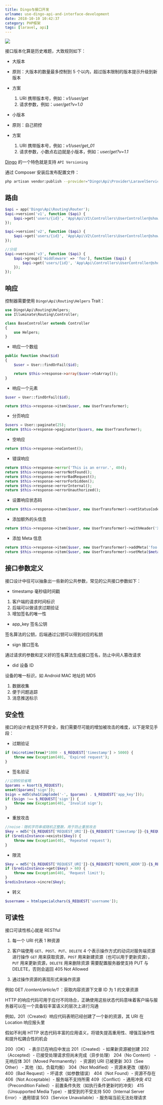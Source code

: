 ```yaml
---
title: Dingo与接口开发
urlname: use-dingo-api-and-interface-development
date: 2018-10-10 10:42:37
category: PHP框架
tags: [laravel, api]
---
```


![](https://cdn.jsdelivr.net/gh/liluoao/cdn@0.0.3/image/dingo.png)

<!-- more -->

接口版本化算是历史难题，大致规则如下：

- 大版本

 - 原则：大版本的数量最多控制到 5 个以内，超过版本限制的版本提示升级到新版本
 - 方案
   1. URI 携带版本号，例如：*v1/user/get*
   2. 请求参数，例如：_user/get?v=1.0_

- 小版本

 - 原则：自己把控
 - 方案
   1. URI 携带版本号，例如：_v1/user/get_01_
   2. 请求参数，小数点右边就是小版本，例如：_user/get?v=1.1_

[Dingo](https://github.com/dingo/api) 的一个特色就是支持 `API Versioning`

通过 Composer 安装后发布配置文件：

```bash
php artisan vendor:publish --provider="Dingo\Api\Provider\LaravelServiceProvider"
```

## 路由

```php
$api = app('Dingo\Api\Routing\Router');
$api->version('v1', function ($api) {
    $api->get('users/{id}', 'App\Api\V1\Controllers\UserController@show');
});

$api->version('v2', function ($api) {
    $api->get('users/{id}', 'App\Api\V2\Controllers\UserController@show');
});

//分组
$api->version('v3', function ($api) {
    $api->group(['middleware' => 'foo'], function ($api) {
        $api->get('users/{id}', 'App\Api\Controllers\UserController@show');
    });
});
```

## 响应

控制器需要使用 `Dingo\Api\Routing\Helpers` Trait：

```php
use Dingo\Api\Routing\Helpers;
use Illuminate\Routing\Controller;

class BaseController extends Controller
{
    use Helpers;
}
```

- 响应一个数组

```php
public function show($id)
{
    $user = User::findOrFail($id);

    return $this->response->array($user->toArray());
}
```

- 响应一个元素

```php
$user = User::findOrFail($id);

return $this->response->item($user, new UserTransformer);
```

- 分页响应

```php
$users = User::paginate(25);
return $this->response->paginator($users, new UserTransformer);
```

- 空响应

```php
return $this->response->noContent();
```

- 错误响应

```php
return $this->response->error('This is an error.', 404);
return $this->response->errorNotFound();
return $this->response->errorBadRequest();
return $this->response->errorForbidden();
return $this->response->errorInternal();
return $this->response->errorUnauthorized();
```

- 设置响应状态码

```php
return $this->response->item($user, new UserTransformer)->setStatusCode(200);
```

- 添加额外的头信息

```php
return $this->response->item($user, new UserTransformer)->withHeader('X-Foo', 'Bar');
```

- 添加 Meta 信息

```php
return $this->response->item($user, new UserTransformer)->addMeta('foo', 'bar');
return $this->response->item($user, new UserTransformer)->setMeta($meta);
```

## 接口参数定义

接口设计中往可以抽象出一些新的公共参数，常见的公共接口参数如下：

- timestamp 毫秒级时间戳

 1. 客户端的请求时间标识
 2. 后端可以做请求过期验证
 3. 增加签名的唯一性

- app_key 签名公钥

 签名算法的公钥，后端通过公钥可以得到对应的私钥

- sign 接口签名

 通过请求的参数和定义好的签名算法生成接口签名，防止中间人篡改请求

- did 设备 ID

 设备的唯一标识，如 Android MAC 地址的 MD5
 1. 数据收集
 2. 便于问题追踪
 3. 消息推送标示

## 安全性

接口的设计肯定绕不开安全，我们需要尽可能的增加被攻击的难度，以下是常见手段：

- 过期验证

```php
if (microtime(true)*1000 - $_REQUEST['timestamp'] > 5000) {
    throw new Exception(401, 'Expired request');
}
```

- 签名验证

```php
//公钥校验省略
$params = ksort($_REQUEST);
unset($params['sign']);
$sign = md5(sha1(implode('-', $params) . $_REQUEST['app_key']));
if ($sign !== $_REQUEST['sign']) {
    throw new Exception(401, 'Invalid sign');
}
```

- 重放攻击

```php
//noise：随机字符串或随机正整数，用于防止重放攻击
$key = md5("{$_REQUEST['REQUEST_URI']}-{$_REQUEST['timestamp']}-{$_REQUEST['noise']}-{$_REQUEST['did']}");
if ($redisInstance->exists($key)) {
    throw new Exception(401, 'Repeated request');
}
```

- 限流

```php
$key = md5("{$_REQUEST['REQUEST_URI']}-{$_REQUEST['REMOTE_ADDR']}-{$_REQUEST['did']}");
if ($redisInstance->get($key) > 60) {
    throw new Exception(401, 'Request limit');
}
$redisInstance->incre($key);
```

- 转义

```php
$username = htmlspecialchars($_REQUEST['username']);
```

## 可读性

接口可读性核心就是 RESTful

1. 每一个 URI 代表 1 种资源

2. 客户端使用 `GET`、`POST`、`PUT`、`DELETE` 4 个表示操作方式的动词对服务端资源进行操作
 `GET` 用来获取资源，`POST` 用来新建资源（也可以用于更新资源），`PUT` 用来更新资源，`DELETE` 用来删除资源
 需要配置服务器使支持 PUT 与 DELETE，否则会返回 405 Not Allowed

3. 通过操作资源的表现形式来操作资源

例如 GET _/content/article/1_ ：获取内容资源下文章 ID 为 1 的文章资源

HTTP 的响应代码可用于应付不同场合，正确使用这些状态代码意味着客户端与服务器可以在一个具备较丰富语义的层次上进行沟通

例如，201（Created）响应代码表明已经创建了一个新的资源，其 URI 在 Location 响应报头里

假如不利用 HTTP 状态代码丰富的应用语义，将错失提高重用性、增强互操作性和提升松耦合性的机会

200（OK） - 表示已在响应中发出
201（Created）- 如果新资源被创建
202（Accepted）- 已接受处理请求但尚未完成（异步处理）
204（No Content） - 无响应体
301（Moved Permanently） - 资源的 URI 已被更新
303（See Other） - 其他（如，负载均衡）
304（Not Modified）- 资源未更改（缓存）
400（Bad Request）- 坏请求（如参数错误）
404（Not Found）- 资源不存在
406（Not Acceptable）- 服务端不支持所需
409（Conflict）- 通用冲突
412（Precondition Failed）- 前置条件失败（如执行条件更新时的冲突）
415（Unsupported Media Type）- 接受到的不受支持
500（Internal Server Error）- 通用错误
503（Service Unavailable）- 服务端当前无法处理请求
